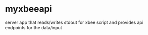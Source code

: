 # myxbeeapi
server app that reads/writes stdout for xbee script and provides api endpoints for the data/input

